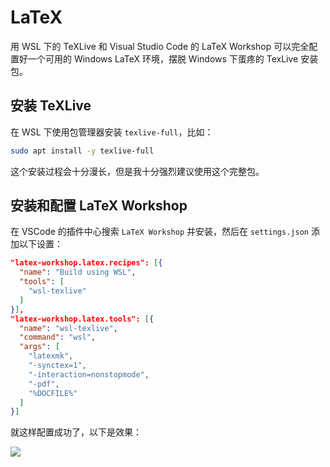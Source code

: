 # LaTeX <a href="https://patrickwu.space"><Badge text="@patrick330602" vertical="middle"/></a> <a href="https://github.com/spencerwooo/dowww/pull/10"><Badge text="PR #10" type="warn" vertical="middle"/></a>

用 WSL 下的 TeXLive 和 Visual Studio Code 的 LaTeX Workshop 可以完全配置好一个可用的 Windows LaTeX 环境，摆脱 Windows 下蛋疼的 TexLive 安装包。

## 安装 TeXLive

在 WSL 下使用包管理器安装 `texlive-full`，比如：

```bash
sudo apt install -y texlive-full
```

这个安装过程会十分漫长，但是我十分强烈建议使用这个完整包。

## 安装和配置 LaTeX Workshop

在 VSCode 的插件中心搜索 `LaTeX Workshop` 并安装，然后在 `settings.json` 添加以下设置：

```json
"latex-workshop.latex.recipes": [{
  "name": "Build using WSL",
  "tools": [
    "wsl-texlive"
  ]
}],
"latex-workshop.latex.tools": [{
  "name": "wsl-texlive",
  "command": "wsl", 
  "args": [
    "latexmk",
    "-synctex=1",
    "-interaction=nonstopmode",
    "-pdf",
    "%DOCFILE%"
  ]
}]
```

就这样配置成功了，以下是效果：

![](https://i.loli.net/2018/12/11/5c0fc821c5aed.jpg)
